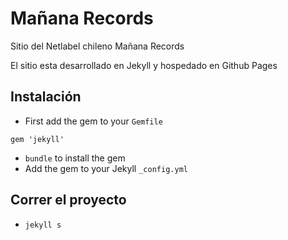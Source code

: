 Mañana Records
======================

Sitio del Netlabel chileno Mañana Records

El sitio esta desarrollado en Jekyll y hospedado en Github Pages

## Instalación

- First add the gem to your `Gemfile`
```
gem 'jekyll'
```
- `bundle` to install the gem
- Add the gem to your Jekyll `_config.yml`

## Correr el proyecto

- `jekyll s`